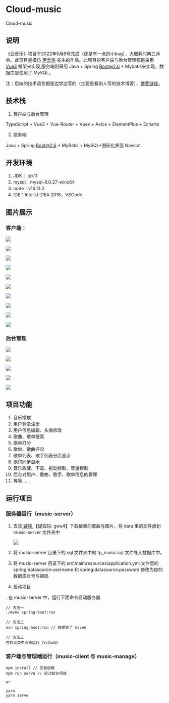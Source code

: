 # Cloud-music
Cloud-music

## 说明

  《云音乐》项目于2022年5月8号完成（还是有一点的小bug），大概耗时两三月余。此项目是模仿 <a href="https://yin-hongwei.github.io/2019/03/04/music/#more">尹宏伟</a> 先生的作品。此项目的客户端与后台管理都是采用 <a href="https://staging-cn.vuejs.org/">Vue3</a> 框架来实现,服务端则采用 Java + Spring Boot@2.6 + Mybatis来实现，数据库是使用了 MySQL。
  
  注：后端的技术语言都是边学边写的（主要是看别人写的技术博客），<a href="https://www.javaboy.org/springboot/">博客链接</a>。
  
## 技术栈

1. 客户端与后台管理

TypeScript + Vue3 + Vue-Router + Vuex + Axios + ElementPlus + Echarts

2. 服务端

Java + Spring Boot@2.6 + MyBatis + MySQL+图形化界面 Navicat

## 开发环境

1. JDK： jdk11
2. mysql：mysql-8.0.27-winx64
3. node：v16.13.2
4. IDE：IntelliJ IDEA 2018、VSCode

## 图片展示


### 客户端：
![](https://cdn.jsdelivr.net/gh/LinXiuci/image/img/1659043135718.jpg)<br/>

![](https://cdn.jsdelivr.net/gh/LinXiuci/image/img/1659042365149.jpg)<br/>

![](https://cdn.jsdelivr.net/gh/LinXiuci/image/img/1659042576972.jpg)<br/>

![](https://cdn.jsdelivr.net/gh/LinXiuci/image/img/1659042661244.jpg)<br/>

![](https://cdn.jsdelivr.net/gh/LinXiuci/image/img/1659042685231.jpg)<br/>

![](https://cdn.jsdelivr.net/gh/LinXiuci/image/img/1659042304807.jpg)<br/>

![](https://cdn.jsdelivr.net/gh/LinXiuci/image/img/1659042745163.jpg)<br/>

![](https://cdn.jsdelivr.net/gh/LinXiuci/image/img/1659042760578.jpg)<br/>

![](https://cdn.jsdelivr.net/gh/LinXiuci/image/img/1659042725361.jpg)<br/>

![](https://cdn.jsdelivr.net/gh/LinXiuci/image/img/1659042745163.jpg)<br/>


### 后台管理

![](https://cdn.jsdelivr.net/gh/LinXiuci/image/img/1659043355339.jpg)<br/>

![](https://cdn.jsdelivr.net/gh/LinXiuci/image/img/1659043369654.jpg)<br/>

![](https://cdn.jsdelivr.net/gh/LinXiuci/image/img/1659043390895.jpg)<br/>

![](https://cdn.jsdelivr.net/gh/LinXiuci/image/img/1659043404804.jpg)<br/>

![](https://cdn.jsdelivr.net/gh/LinXiuci/image/img/1659043428857.jpg)<br/>

## 项目功能

1. 音乐播放
2. 用户登录注册
3. 用户信息编辑、头像修改
4. 歌曲、歌单搜索
5. 歌单打分
6. 歌单、歌曲评论
7. 歌单列表、歌手列表分页显示
8. 歌词同步显示
9. 音乐收藏、下载、拖动控制、音量控制
10. 后台对用户、歌曲、歌手、歌单信息的管理
11. 等等......

## 运行项目

### 服务器运行（music-server）

1. 去该<a href="https://pan.baidu.com/s/1Qv0ohAIPeTthPK_CDwpfWg"> 链接 </a>【提取码: gwa4】下载依赖的歌曲与图片，将 data 里的文件放到 music-server 文件夹中

   ![](https://cdn.jsdelivr.net/gh/LinXiuci/image/img/1659047718983.jpg)<br/>

2. 将 music-server 目录下的 sql 文件夹中的 tp_music.sql 文件导入数据库中。

3. 将 music-server 目录下的 src\main\resources\application.yml 文件里的 spring:datasource:username 和 spring:datasource:password 修改为你的数据库账号与密码

4. 启动项目

. 在 music-server 中，运行下面命令启动服务器
```
// 方法一
./mvnw spring-boot:run

// 方法二
mvn spring-boot:run // 前提装了 maven

// 方法三
在启动类中点击运行（VsCode）
```

### 客户端与管理端运行（music-client 与 music-manage）

```
npm install // 安装依赖
npm run serve // 启动前台项目

or

yarn
yarn serve
```


